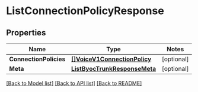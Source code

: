 # ListConnectionPolicyResponse

## Properties
Name | Type | Notes
------------ | ------------- | -------------
**ConnectionPolicies** | [**[]VoiceV1ConnectionPolicy**](voice.v1.connection_policy.md) | [optional] 
**Meta** | [**ListByocTrunkResponseMeta**](ListByocTrunkResponse_meta.md) | [optional] 

[[Back to Model list]](../README.md#documentation-for-models) [[Back to API list]](../README.md#documentation-for-api-endpoints) [[Back to README]](../README.md)


